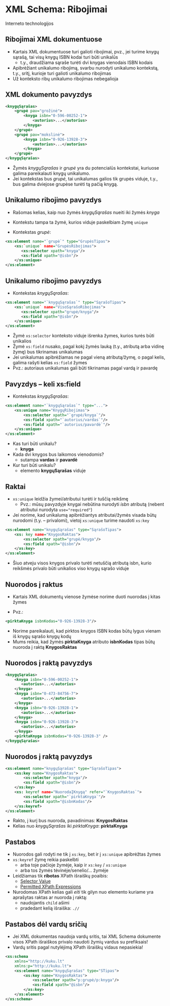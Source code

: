 # XML Schema: Ribojimai

Interneto technologijos

## Ribojimai XML dokumentuose

- Kartais XML dokumentuose turi galioti ribojimai, pvz., jei turime knygų sąrašą, tai visų knygų ISBN kodai turi būti unikalūs
  - t.y., draudžiama sąraše turėti dvi knygas vienodais ISBN kodais
- Apibrėžiant unikalumo ribojimą, svarbu nurodyti unikalumo kontekstą, t.y., sritį, kurioje turi galioti unikalumo ribojimas
- Už konteksto ribų unikalumo ribojimas nebegalioja

## XML dokumento pavyzdys

```xml
<knygųSąrašas>
    <grupė pav="grožinė">
        <knyga isbn="0-596-00252-1">
            <autorius>...</autorius>
        </knyga>
    </grupė>
    <grupė pav="mokslinė">
        <knyga isbn="0-926-13928-3">
            <autorius>...</autorius>
        </knyga>
    </grupė>
</knygųSąrašas>
```


- Žymės _knygųSąrašas_ ir _grupė_ yra du potencialūs kontekstai, kuriuose galima pareikalauti knygų unikalumo.
- Jei kontekstas bus _grupė_, tai unikalumas galios tik grupės viduje, t.y., bus galima dviejose grupėse turėti tą pačią knygą.

## Unikalumo ribojimo pavyzdys

- Rašomas kelias, kaip nuo žymės _knygųSąrašas_ nueiti iki žymės _knyga_
- Kontekstu tampa ta žymė, kurios viduje paskelbiam žymę `unique`

- Kontekstas _grupė_:

```xml
<xs:element name="`grupė`" type="GrupėsTipas">
    <xs:`unique` name="GrupėsRibojimas">
       <xs:selector xpath="knyga"/>
       <xs:field xpath="@isbn"/>
    </xs:unique>
</xs:element>
```

## Unikalumo ribojimo pavyzdys

- Kontekstas _knygųSąrašas_:

```xml
<xs:element name="`knygųSąrašas`" type="SąrašoTipas">
    <xs:`unique` name="VisoSąrašoRibojimas">
       <xs:selector xpath="grupė/knyga"/>
       <xs:field xpath="@isbn"/>
    </xs:unique>
</xs:element>
```

- Žymė `xs:selector` konteksto viduje išrenka žymes, kurios turės būti unikalios
- Žymė `xs:field` nusako, pagal kokį žymės lauką (t.y., atributą arba vidinę žymę) bus tikrinamas unikalumas
- Jei unikalumas apibrėžiamas ne pagal vieną atributą/žymę, o pagal kelis, galima rašyti kelias `xs:field` žymes
- Pvz.: autoriaus unikalumas gali būti tikrinamas pagal vardą ir pavardę

## Pavyzdys – keli xs:field

- Kontekstas _knygųSąrašas_:

```xml
<xs:element name="`knygųSąrašas`" type="...">
    <xs:unique name="KnygųRibojimas">
        <xs:selector xpath="`grupė/knyga`"/>
        <xs:field xpath="`autorius/vardas`"/>
        <xs:field xpath="`autorius/pavardė`"/>
    </xs:unique>
</xs:element>
```

- Kas turi būti unikalu? 
  - **knyga**
- Kada dvi knygos bus laikomos vienodomis?
  - sutampa **vardas** ir **pavardė**
- Kur turi būti unikalu?
  - elemento **knygųSąrašas** viduje

## Raktai

- `xs:unique` leidžia žymei/atributui turėti ir tuščią reikšmę
    - Pvz.: mūsų pavyzdyje knygai nebūtina nurodyti _isbn_ atributą (nebent atributui nurodyta `use="required"`)
- Jei norime, kad unikalumą apibrėžiantys atributai/žymės visada būtų nurodomi (t.y. – privalomi), vietoj `xs:unique` turime naudoti `xs:key`

```xml
<xs:element name="knygųSąrašas" type="SąrašoTipas">
    <xs: key name="KnygosRaktas">
        <xs:selector xpath="grupė/knyga"/>
        <xs:field xpath="@isbn"/>
    </xs:key>
</xs:element>
```

- Šiuo atveju visos knygos privalo turėti netuščią atributą isbn, kurio reikšmės privalo būti unikalios viso knygų sąrašo viduje

## Nuorodos į raktus

- Kartais XML dokumentų vienose žymėse norime duoti nuorodas į kitas žymes

- Pvz.:

```xml
<pirktaKnyga isbnKodas="0-926-13928-3"/>
```

- Norime pareikalauti, kad pirktos knygos ISBN kodas būtų lygus vienam iš knygų sąrašo knygų kodų
- Mums reikia, kad žymės **pirktaKnyga** atributo **isbnKodas** tipas būtų nuoroda į raktą **KnygosRaktas**

## Nuorodos į raktą pavyzdys

```xml
<knygųSąrašas>
    <knyga isbn="0-596-00252-1">
       <autorius>...</autorius>
    </knyga>
    <knyga isbn="0-473-84756-7">
       <autorius>...</autorius>
    </knyga>
    <knyga isbn="0-926-13928-1">
       <autorius>...</autorius>
    </knyga>
    <knyga isbn="0-926-13928-3">
       <autorius>...</autorius>
    </knyga>
    <pirktaKnyga isbnKodas="0-926-13928-3" />
</knygųSąrašas>
```

## Nuorodos į raktą pavyzdys

```xml
<xs:element name="knygųSąrašas" type="SąrašoTipas">
    <xs:key name="KnygosRaktas">
        <xs:selector xpath="knyga"/>
        <xs:field xpath="@isbn"/>
    </xs:key>
    <xs: keyref name="NuorodaĮKnygą" refer="`KnygosRaktas`">
        <xs:selector xpath="`pirktaKnyga`"/>
        <xs:field xpath="@isbnKodas"/>
    </xs:keyref>
</xs:element>
```

- Rakto, į kurį bus nuoroda, pavadinimas: **KnygosRaktas**
- Kelias nuo _knygųSąrašas_ iki _pirktaKnyga_: **pirktaKnyga**

## Pastabos

- Nuorodos gali rodyti ne tik į `xs:key`, bet ir į `xs:unique` apibrėžtas žymes
- `xs:keyref` žymę reikia paskelbti
    - arba toje pačioje žymėje, kaip ir `xs:key` / `xs:unique`
    - arba tos žymės tėvinėje/senelio/... žymėje
- Leidžiamas tik **ribotas** XPath išraiškų poaibis:
  - [Selector Value](https://www.w3.org/TR/xmlschema-1/#c-selector-xpath)
  - [Permitted XPath Expressions](https://docstore.mik.ua/orelly/xml/schema/ch09_02.htm#xmlschema-CHP-9-SECT-2.5)
- Nurodomas XPath kelias gali _eiti_ tik gilyn nuo elemento kuriame yra aprašytas raktas ar nuoroda į raktą:
  - naudojantis `child` ašimi
  - pradedant kelią išraiška: `.//`

## Pastabos dėl vardų sričių

- Jei XML dokumentas naudoja vardų sritis, tai XML Schema dokumente visos XPath išraiškos privalo naudoti žymių vardus su prefiksais!
- Vardų sritis pagal nutylėjimą XPath išraiškų vidaus nepasiekia!

```xml
<xs:schema
    xmlns="http://kuku.lt"
    xmlns:p="http://kuku.lt">
    <xs:element name="knygųSąrašas" type="STipas">
        <xs:key name="KnygosRaktas">
            <xs:selector xpath="p:grupė/p:knyga"/>
            <xs:field xpath="@isbn"/>
        </xs:key>
    </xs:element>
</xs:schema>
```